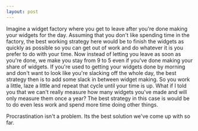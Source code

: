 ```yaml
---
layout: post
---  
```

Imagine a widget factory where you get to leave after you're done making your widgets for the day. Assuming that you don't like spending time in the factory, the best working strategy here would be to finish the widgets as quickly as possible so you can get out of work and do whatever it is you prefer to do with your time. Now instead of letting you leave as soon as you're done, we make you stay from 9 to 5 even if you've done making your share of widgets. If you're used to getting your widgets done by morning and don't want to look like you're slacking off the whole day, the best strategy then is to add some slack in between widget making. So you work a little, laze a little and repeat that cycle until your time is up. What if I told you that we can't really measure how many widgets you've made and will only measure them once a year? The best strategy in this case is would be to do even less work and spend more time doing other things.

Procrastination isn't a problem. Its the best solution we've come up with so far.

